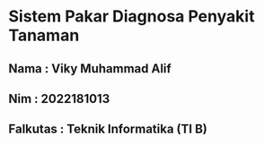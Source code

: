 # Sistem Pakar Diagnosa Penyakit Tanaman

## Nama : Viky Muhammad Alif
## Nim : 2022181013
## Falkutas : Teknik Informatika (TI B)
